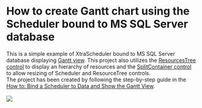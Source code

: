 # How to create Gantt chart using the Scheduler bound to MS SQL Server database


<p>This is a simple example of XtraScheduler bound to MS SQL Server database displaying <a href="http://documentation.devexpress.com/#WindowsForms/CustomDocument10698"><u>Gantt view</u></a>. This project also utilizes the <a href="http://documentation.devexpress.com/#WindowsForms/CustomDocument10685"><u>ResourcesTree control</u></a> to display an hierarchy of resources and the <a href="http://documentation.devexpress.com/#WindowsForms/clsDevExpressXtraEditorsSplitContainerControltopic"><u>SplitContainer control</u></a> to allow resizing of Scheduler and ResourceTree controls.<br> The project has been created by following the step-by-step guide in the <a href="http://documentation.devexpress.com/#WindowsForms/CustomDocument10699"><u>How to: Bind a Scheduler to Data and Show the Gantt View</u></a>.<br><br><img src="https://raw.githubusercontent.com/DevExpress-Examples/how-to-create-gantt-chart-using-the-scheduler-bound-to-ms-sql-server-database-e3574/17.1.3+/media/35cef863-5b49-11e7-80c0-00155d624807.png"></p>

<br/>


